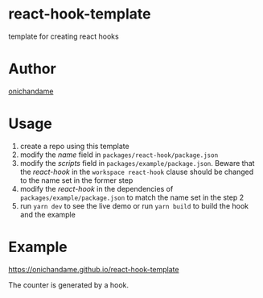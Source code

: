 # react-hook-template

template for creating react hooks

# Author

[onichandame](https://onichandame.com)

# Usage

1. create a repo using this template
2. modify the _name_ field in `packages/react-hook/package.json`
3. modify the _scripts_ field in `packages/example/package.json`. Beware that the _react-hook_ in the `workspace react-hook` clause should be changed to the name set in the former step
4. modify the _react-hook_ in the dependencies of `packages/example/package.json` to match the name set in the step 2
5. run `yarn dev` to see the live demo or run `yarn build` to build the hook and the example

# Example

<https://onichandame.github.io/react-hook-template>

The counter is generated by a hook.
